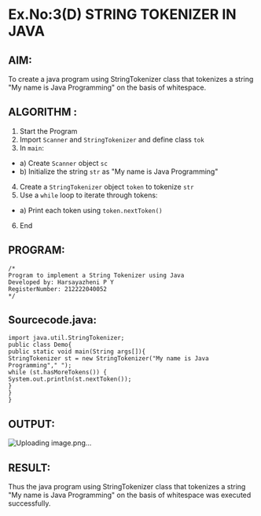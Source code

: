 # Ex.No:3(D) STRING TOKENIZER IN JAVA

## AIM:
To create a java program using StringTokenizer class that tokenizes a string "My name is Java Programming" on the basis of whitespace.

## ALGORITHM :
1.	Start the Program
2.	Import `Scanner` and `StringTokenizer` and define class `tok`
3.	In `main`:
-	a) Create `Scanner` object `sc`
-	b) Initialize the string `str` as "My name is Java Programming"
4.	Create a `StringTokenizer` object `token` to tokenize `str`
5.	Use a `while` loop to iterate through tokens:
-	a) Print each token using `token.nextToken()`
6.	End




## PROGRAM:
 ```
/*
Program to implement a String Tokenizer using Java
Developed by: Harsayazheni P Y
RegisterNumber: 212222040052
*/
```

## Sourcecode.java:
```
import java.util.StringTokenizer;
public class Demo{
public static void main(String args[]){
StringTokenizer st = new StringTokenizer("My name is Java Programming"," ");
while (st.hasMoreTokens()) {
System.out.println(st.nextToken());
}
}
}
```






## OUTPUT:
![Uploading image.png…]()



## RESULT:
Thus the java program using StringTokenizer class that tokenizes a string "My name is Java Programming" on the basis of whitespace was executed successfully.
